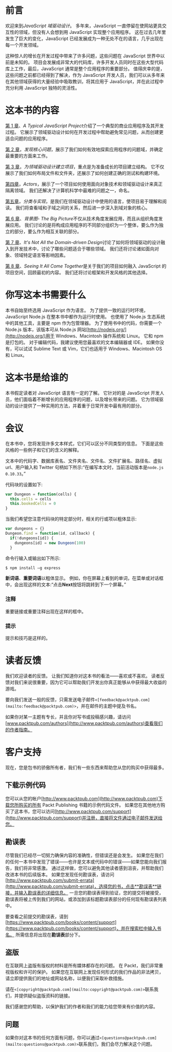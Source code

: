 # 前言

欢迎来到*JavaScript 域驱动设计*。 多年来，JavaScript 一直停留在使网站更具交互性的领域，但没有人会想到用 JavaScript 实现整个应用程序。 这在过去几年里发生了巨大的变化，JavaScript 已经发展成为一种无处不在的语言，几乎出现在每一个开发领域。

这种惊人的增长在开发过程中带来了许多问题，这些问题在 JavaScript 世界中以前是未知的。 项目会发展成非常大的代码库，许多开发人员同时在这些大型代码库上工作，最后，JavaScript 通常是整个应用程序的重要部分。 值得庆幸的是，这些问题之前都已经得到了解决，作为 JavaScript 开发人员，我们可以从多年来在其他领域获得的大量经验中吸取教训，将其应用于 JavaScript，并在此过程中充分利用 JavaScript 独特的灵活性。

# 这本书的内容

[第 1 章](1.html "Chapter 1. A Typical JavaScript Project")、*A Typical JavaScript Project*介绍了一个典型的商业应用程序及其开发过程。 它展示了领域驱动设计如何在开发过程中帮助避免常见问题，从而创建更适合问题的应用程序。

[第 2 章](2.html "Chapter 2. Finding the Core Problem")，*发现核心问题*，展示了我们如何有效地探索应用程序的问题域，并确定最重要的方面来工作。

[第 3 章](3.html "Chapter 3. Setting Up a Project for Domain-driven Design")，*为领域驱动设计建立项目*，重点是为准备成长的项目建立结构。 它不仅展示了我们如何布局文件和文件夹，还展示了如何创建正确的测试和构建环境。

[第四章](4.html "Chapter 4. Modeling the Actors")，*Actors*，展示了一个项目如何使用面向对象技术和领域驱动设计来真正隔离领域。 我们还解决了计算机科学中最难的问题之一，命名。

[第五章](5.html "Chapter 5. Classification and Implementation")，*分类与实现*，是我们在领域驱动设计中使用的语言，使项目易于理解和阅读。 我们将查看域和子域之间的关系，然后进一步深入到域对象的核心。

[第 6 章](6.html "Chapter 6. Context Map – The Big Picture")、*背景图- The Big Picture*不仅从技术角度发展应用，而且从组织角度发展应用。 我们讨论的是将构成应用程序的不同部分组织为一个整体，要么作为独立的部分，要么作为相互关联的部分。

[第 7 章](7.html "Chapter 7. It's Not All Domain-driven Design")、*It's Not All the Domain-driven Design*讨论了如何将领域驱动的设计融入到开发技术中，讨论了哪些问题适合于哪些领域。 我们还将讨论诸如面向对象、领域特定语言等影响因素。

[第 8 章](8.html "Chapter 8. Seeing It All Come Together")、*Seeing It All Come Together*是关于我们的项目如何融入 JavaScript 的项目空间，回顾最初的内容。 我们还将讨论框架和开发风格的其他选择。

# 你写这本书需要什么

本书自始至终选用 JavaScript 作为语言。 为了提供一致的运行时环境，JavaScript Node.js 在整本书中都作为运行时使用。 也使用了 Node.js 生态系统中的其他工具，主要是 npm 作为包管理器。 为了使用书中的代码，你需要一个 Node.js 版本，该版本可从 Node.js 网站[http://nodejs.org/](http://nodejs.org/)用于 Windows、Macintosh 操作系统和 Linux。 它和 npm 是打包的。 对于编辑代码，我建议使用您最喜欢的文本编辑器或 IDE。 如果你没有，可以试试 Sublime Text 或 Vim，它们也适用于 Windows、Macintosh OS 和 Linux。

# 这本书是给谁的

本书假定读者对 JavaScript 语言有一定的了解。 它针对的是 JavaScript 开发人员，他们面临着不断增长的应用程序的问题，以及增长带来的问题。 它为领域驱动的设计提供了一种实用的方法，并着重于日常开发中最有用的部分。

# 会议

在本书中，您将发现许多文本样式，它们可以区分不同类型的信息。 下面是这些风格的一些例子和它们的含义的解释。

文本中的代码字、数据库表名、文件夹名、文件名、文件扩展名、路径名、虚拟 url、用户输入和 Twitter 句柄如下所示:“在编写本文时，当前活动版本是`node.js 0.10.33`。”

代码块的设置如下:

```js
var Dungeon = function(cells) {
  this.cells = cells
  this.bookedCells = 0
}
```

当我们希望您注意代码块的特定部分时，相关的行或项以粗体显示:

```js
var dungeons = {}
Dungeon.find = function(id, callback) {
  if(!dungeons[id]) {
    dungeons[id] = new Dungeon(100)
  }
```

命令行输入或输出如下所示:

```js
$ npm install –g express

```

**新词语**、**重要词语**以粗体显示。 例如，你在屏幕上看到的单词，在菜单或对话框中，会出现这样的文本:“点击**Next**按钮将跳转到下一个屏幕。”

### 注释

重要链接或重要注释出现在这样的框中。

### 提示

提示和技巧是这样的。

# 读者反馈

我们欢迎读者的反馈。 让我们知道你对这本书的看法——喜欢或不喜欢。 读者反馈对我们来说很重要，因为它可以帮助我们开发出你真正能够从中获得最大收益的游戏。

要向我们发送一般的反馈，只需发送电子邮件`<[feedback@packtpub.com](mailto:feedback@packtpub.com)>`，并在邮件的主题中提及书名。

如果你对某一主题有专长，并且你对写书或投稿感兴趣，请访问[www.packtpub.com/authors](http://www.packtpub.com/authors)查看我们的作者指南。

# 客户支持

现在，您是包书的骄傲所有者，我们有一些东西来帮助您从您的购买中获得最多。

## 下载示例代码

您可以从您的帐户[http://www.packtpub.com](http://www.packtpub.com)下载您所购买的所有 Packt Publishing 书籍的示例代码文件。 如果您在其他地方购买了这本书，您可以访问[http://www.packtpub.com/support](http://www.packtpub.com/support)并注册，直接将文件通过电子邮件发送给您。

## 勘误表

尽管我们已经尽一切努力确保内容的准确性，但错误还是会发生。 如果您在我们的任何一本书中发现了错误——也许是文本或代码中的错误——如果您能向我们报告，我们将非常感激。 通过这样做，您可以避免其他读者感到沮丧，并帮助我们改进本书的后续版本。 如果您发现任何勘误表，请访问[http://www.packtpub.com/submit-errata](http://www.packtpub.com/submit-errata)，选择您的书，点击**勘误表**链接，并输入勘误表的详细信息。 一旦您的勘误表得到验证，您的提交将被接受，勘误表将被上传到我们的网站，或添加到该标题勘误表部分的任何现有勘误表列表中。

要查看之前提交的勘误表，请到[https://www.packtpub.com/books/content/support](https://www.packtpub.com/books/content/support)，并在搜索栏中输入书名。 所需信息将出现在**勘误表**部分下。

## 盗版

在互联网上盗版有版权的材料是所有媒体都存在的问题。 在 Packt，我们非常重视版权和许可的保护。 如果您在互联网上发现任何形式的我们作品的非法拷贝，请立即提供我们的地址或网站名称，以便我们采取补救措施。

请在`<[copyright@packtpub.com](mailto:copyright@packtpub.com)>`联系我们，并提供疑似盗版资料的链接。

我们感谢您的帮助，以保护我们的作者和我们的能力给您带来有价值的内容。

## 问题

如果你对这本书的任何方面有问题，你可以通过`<[questions@packtpub.com](mailto:questions@packtpub.com)>`联系我们，我们会尽力解决这个问题。